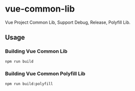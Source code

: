 # vue-common-lib

Vue Project Common Lib, Support Debug, Release, Polyfill Lib.

## Usage

### Building Vue Common Lib

```bash
npm run build
```


### Building Vue Common Polyfill Lib

```bash
npm run build:polyfill
```
